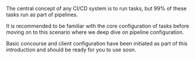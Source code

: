The central concept of any CI/CD system is to run tasks, but 99% of these tasks run as part of pipelines.

It is recommended to be familiar with the core configuration of tasks before moving on to this scenario where we deep dive on pipeline configuration.

Basic concourse and client configuration have been initiated as part of this introduction and should be ready for you to use soon.
